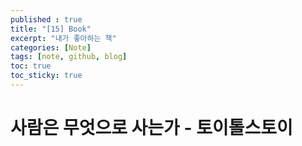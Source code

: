 ```yaml
---
published : true
title: "[15] Book"
excerpt: "내가 좋아하는 책"
categories: [Note]
tags: [note, github, blog]
toc: true
toc_sticky: true
---
```


# 사람은 무엇으로 사는가 - 토이톨스토이

